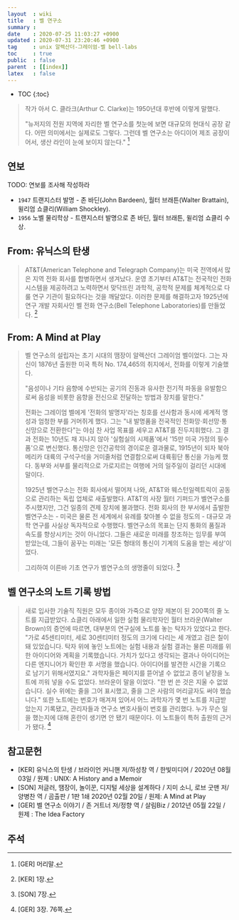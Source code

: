 ```yaml
---
layout  : wiki
title   : 벨 연구소
summary : 
date    : 2020-07-25 11:03:27 +0900
updated : 2020-07-31 23:20:46 +0900
tag     : unix 알렉산더-그레이엄-벨 bell-labs
toc     : true
public  : false
parent  : [[index]]
latex   : false
---
```

* TOC
{:toc}

> 작가 아서 C. 클라크(Arthur C. Clarke)는 1950년대 후반에 이렇게 말했다.
>
> "뉴저지의 전원 지역에 자리한 벨 연구소를 첫눈에 보면 대규모의 현대식 공장 같다.
어떤 의미에서는 실제로도 그렇다. 그런데 벨 연구소는 아디이어 제조 공장이어서, 생산 라인이 눈에 보이지 않는다."
[^GER-0-12]

## 연보

TODO: 연보를 조사해 작성하라

- `1947` 트랜지스터 발명 - 존 바딘(John Bardeen), 월터 브래튼(Walter Brattain), 윌리엄 쇼클리(William Shockley).
- `1956` 노벨 물리학상 - 트랜지스터 발명으로 존 바딘, 월터 브래튼, 윌리엄 쇼클리 수상.

## From: 유닉스의 탄생

> AT&T(American Telephone and Telegraph Company)는 미국 전역에서 많은 지역 전화 회사를 합병하면서 생겨났다.
운영 초기부터 AT&T는 전국적인 전화 시스템을 제공하려고 노력하면서 맞닥뜨린 과학적, 공학적 문제를 체계적으로 다룰 연구 기관이 필요하다는 것을 깨달았다.
이러한 문제를 해결하고자 1925년에 연구 개발 자회사인 벨 전화 연구소(Bell Telephone Laboratories)를 만들었다.
[^KER-1]

## From: A Mind at Play

> 벨 연구소의 설립자는 초기 시대의 땜장이 알렉산더 그레이엄 벨이었다.
그는 자신이 1876년 출원한 미국 특허 No. 174,465의 취지에서, 전화를 이렇게 기술했다.
>
> "음성이나 기타 음향에 수반되는 공기의 진동과 유사한 전기적 파동을 유발함으로써 음성을 비롯한 음향을 전신으로 전달하는 방법과 장치를 말한다."
>
> 전화는 그레이엄 벨에게 '전화의 발명자'라는 칭호를 선사함과 동시에 세계적 명성과 엄청한 부를 거머쥐게 했다.
그는 "내 발명품을 전국적인 전화망⋅회선망⋅통신망으로 전환한다"는 야심 찬 사업 목표를 세우고 AT&T를 진두지휘했다.
그 결과 전화는 10년도 채 지나지 않아 '실험실의 시제품'에서 '15만 미국 가정의 필수품'으로 변신했다.
통신망은 인간공학의 경이로운 결과물로, 1915년이 되자 북아메리카 대륙의 구석구석을 거미줄처럼 연결함으로써 대륙횡단 통신을 가능케 했다.
동부와 서부를 물리적으로 가로지르는 여행에 거의 일주일이 걸리던 시대에 말이다.
>
> 1925년 벨연구소는 전화 회사에서 떨어져 나와, AT&T와 웨스턴일렉트릭이 공동으로 관리하는 독립 업체로 새출발했다. AT&T의 사장 월터 기퍼드가 벨연구소를 주시했지만, 그건 일종의 견제 장치에 불과했다. 전화 회사의 한 부서에서 출발한 벨연구소는 - 미국은 물론 전 세계에서 유례를 찾아볼 수 없을 정도의 - 대규모 과학 연구를 사실상 독자적으로 수행했다. 벨연구소의 목표는 단지 통화의 품질과 속도를 향상시키는 것이 아니었다.
그들은 새로운 미래를 창조하는 임무를 부여 받았는데, 그들이 꿈꾸는 미래는 '모든 형태의 통신이 기계의 도움을 받는 세상'이었다.
>
> 그리하여 이른바 기초 연구가 벨연구소의 생명줄이 되었다.
[^SON-7]

## 벨 연구소의 노트 기록 방법

> 새로 입사한 기술직 직원은 모두 종이와 가죽으로 양장 제본이 된 200쪽의 줄 노트를 지급받았다.
쇼클리 아래에서 일한 실험 물리학자인 월터 브라운(Walter Brown)의 증언에 따르면, 대부분의 연구실에 노트를 놓는 탁자가 있었다고 한다.
"가로 45센티미터, 세로 30센티미터 정도의 크기에 다리는 세 개였고 검은 칠이 돼 있었습니다.
탁자 위에 놓인 노트에는 실험 내용과 실험 결과는 물론 미래를 위한 아이디어와 계획을 기록했습니다.
가치가 있다고 생각되는 결과나 아이디어는 다른 엔지니어가 확인한 후 서명을 했습니다.
아이디어를 발견한 시간을 기록으로 남기기 위해서였지요."
과학자들은 페이지를 뜯어낼 수 없었고 종이 낱장을 노트에 끼워 넣을 수도 없었다.
브라운이 말을 이었다. "한 번 쓴 것은 지울 수 없었습니다.
실수 위에는 줄을 그어 표시했고, 줄을 그은 사람의 머리글자도 써야 했습니다."
또한 노트에는 번호가 매겨져 있어서 어느 과학자가 몇 번 노트를 지급받았는지 기록됐고,
관리자들과 연구소 변호사들이 번호를 관리했다.
누가 무슨 일을 했는지에 대해 혼란이 생기면 안 됐기 때문이다. 이 노트들이 특허 출원의 근거가 됐다.
[^GER-3-76]

## 참고문헌

- [KER] 유닉스의 탄생 / 브라이언 커니핸 저/하성창 역 / 한빛미디어 / 2020년 08월 03일 / 원제 : UNIX: A History and a Memoir
- [SON] 저글러, 땜장이, 놀이꾼, 디지털 세상을 설계하다 / 지미 소니, 로브 굿맨 저/양병찬 역 / 곰출판 / 1판 1쇄 2020년 02월 20일 / 원제: A Mind at Play
- [GER] 벨 연구소 이야기 / 존 거트너 저/정향 역 / 살림Biz / 2012년 05월 22일 / 원제 : The Idea Factory

## 주석

[^SON-7]: [SON] 7장.
[^KER-1]: [KER] 1장.
[^GER-0-12]: [GER] 머리말.
[^GER-3-76]: [GER] 3장. 76쪽.


